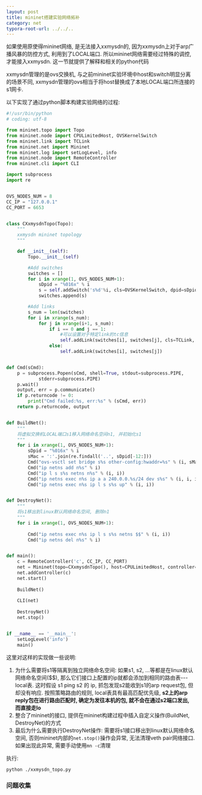 ```yaml
---
layout: post
title: mininet搭建实验网络拓补
category: net
typora-root-url: ../../..
---
```


如果使用原使得mininet网络, 是无法接入xxmysdn的, 因为xxmysdn上对于arp广播风暴的防控方式, 利用到了LOCAL端口. 所以mininet网络需要经过特殊的调控, 才能接入xxmysdn. 这一节就提供了解释和相关的python代码

xxmysdn管理的是ovs交换机, 与之前mininet实验环境中host和switch明显分离的场景不同, xxmysdn管理的ovs相当于将host替换成了本地LOCAL端口所连接的s1网卡.



以下实现了通过python脚本构建实验网络的过程:

```python
#!/usr/bin/python
# coding: utf-8

from mininet.topo import Topo
from mininet.node import CPULimitedHost, OVSKernelSwitch
from mininet.link import TCLink
from mininet.net import Mininet
from mininet.log import setLogLevel, info
from mininet.node import RemoteController
from mininet.cli import CLI

import subprocess
import re


OVS_NODES_NUM = 8
CC_IP = "127.0.0.1"
CC_PORT = 6653


class CXxmysdnTopo(Topo):
	"""
	xxmysdn mininet topology
	"""

	def __init__(self):
		Topo.__init__(self)

		#Add switches
		switches = []
		for i in xrange(1, OVS_NODES_NUM+1):
			sDpid = "%016x" % i
			s = self.addSwitch('s%d'%i, cls=OVSKernelSwitch, dpid=sDpid)
			switches.append(s)

		#Add links
		s_num = len(switches)
		for i in xrange(s_num):
			for j in xrange(i+1, s_num):
				if i == 0 and j == 1:
					#可以设置对于特定link的tc信息
					self.addLink(switches[i], switches[j], cls=TCLink, delay='30ms')
				else:
					self.addLink(switches[i], switches[j])


def Cmd(sCmd):
	p = subprocess.Popen(sCmd, shell=True, stdout=subprocess.PIPE,
			stderr=subprocess.PIPE)
	p.wait()
	output, err = p.communicate()
	if p.returncode != 0:
		print("Cmd failed:%s, err:%s" % (sCmd, err))
	return p.returncode, output


def BuildNet():
	"""
	将虚拟交换机LOCAL端口s1移入网络命名空间n1, 并初始化s1
	"""
	for i in xrange(1, OVS_NODES_NUM+1):
		sDpid = "%016x" % i
		sMac = ':'.join(re.findall('..', sDpid[-12:]))
		Cmd("ovs-vsctl set bridge s%s other-config:hwaddr=%s" % (i, sMac))
		Cmd("ip netns add n%s" % i)
		Cmd("ip l s s%s netns n%s" % (i, i))
		Cmd("ip netns exec n%s ip a a 240.0.0.%s/24 dev s%s" % (i, i, i))
		Cmd("ip netns exec n%s ip l s s%s up" % (i, i))


def DestroyNet():
	"""
	将s1移出到linux默认网络命名空间, 删除n1
	"""
	for i in xrange(1, OVS_NODES_NUM+1):
        
		Cmd("ip netns exec n%s ip l s s%s netns $$" % (i, i))
		Cmd("ip netns del n%s" % i)


def main():
	c = RemoteController('c', CC_IP, CC_PORT)
	net = Mininet(topo=CXxmysdnTopo(), host=CPULimitedHost, controller=None)
	net.addController(c)
	net.start()
	
	BuildNet()
	
	CLI(net)
	
	DestroyNet()
	net.stop()


if __name__ == '__main__':
	setLogLevel('info')
	main()
```

这里对这样的实现做一些说明:

1. 为什么需要将s1等隔离到独立网络命名空间: 如果s1, s2, ...等都是在linux默认网络命名空间($$), 那么它们接口上配置的ip就都会添加到相同的路由表---local表. 这时假设 s1 ping s2 的 ip, 抓包发现s2能收到s1的arp request包, 但却没有响应. 按照策略路由的规则, local表具有最高匹配优先级, **s2上的arp reply包在进行路由匹配时, 确定为发往本机的包, 就不会在通过s2端口发出, 而直接走lo**
2. 整合了mininet的接口, 提供在mininet构建过程中插入自定义操作(BuildNet, DestroyNet)的方式
3. 最后为什么需要执行DestroyNet操作: 需要将s1接口移出到linux默认网络命名空间, 否则mininet内部的`net.stop()`操作会异常, 无法清理veth pair网络接口. 如果出现此异常, 需要手动使用`mn -c`清理

执行:

```shell
python ./xxmysdn_topo.py
```



### 问题收集



